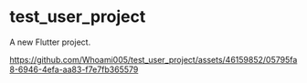 # test_user_project

A new Flutter project.

https://github.com/Whoami005/test_user_project/assets/46159852/05795fa8-6946-4efa-aa83-f7e7fb365579


